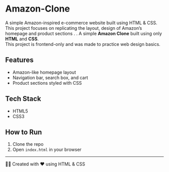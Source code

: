 # Amazon-Clone
A simple Amazon-inspired e-commerce website built using HTML &amp; CSS. This project focuses on replicating the layout, design of Amazon’s homepage and product sections
.
.
A simple **Amazon Clone** built using only **HTML** and **CSS**.  
This project is frontend-only and was made to practice web design basics.

## Features
- Amazon-like homepage layout  
- Navigation bar, search box, and cart  
- Product sections styled with CSS  

##  Tech Stack
- HTML5  
- CSS3  

## How to Run
1. Clone the repo  
2. Open `index.html` in your browser  

---
👨‍💻 Created with ❤️ using HTML & CSS

